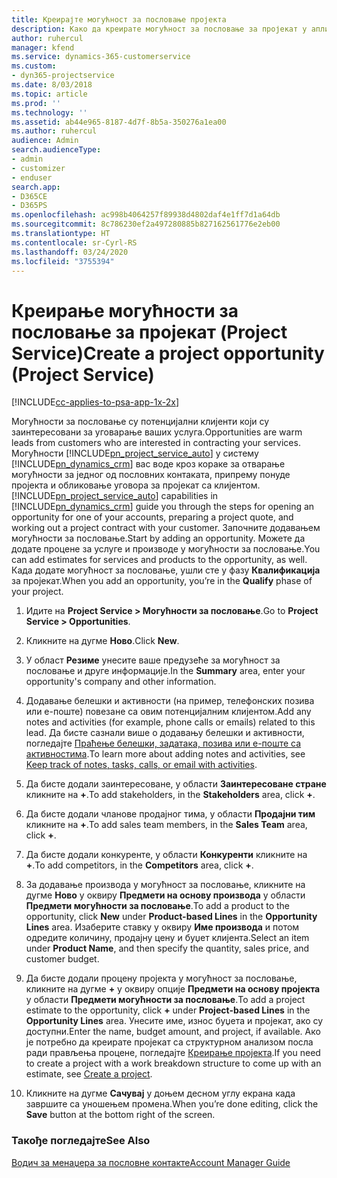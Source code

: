 ```yaml
---
title: Креирајте могућност за пословање пројекта
description: Како да креирате могућност за пословање за пројекат у апликацији Project Service
author: ruhercul
manager: kfend
ms.service: dynamics-365-customerservice
ms.custom:
- dyn365-projectservice
ms.date: 8/03/2018
ms.topic: article
ms.prod: ''
ms.technology: ''
ms.assetid: ab44e965-8187-4d7f-8b5a-350276a1ea00
ms.author: ruhercul
audience: Admin
search.audienceType:
- admin
- customizer
- enduser
search.app:
- D365CE
- D365PS
ms.openlocfilehash: ac998b4064257f89938d4802daf4e1ff7d1a64db
ms.sourcegitcommit: 8c786230ef2a497280885b827162561776e2eb00
ms.translationtype: HT
ms.contentlocale: sr-Cyrl-RS
ms.lasthandoff: 03/24/2020
ms.locfileid: "3755394"
---
```

# <a name="create-a-project-opportunity-project-service"></a><span data-ttu-id="56097-103">Креирање могућности за пословање за пројекат (Project Service)</span><span class="sxs-lookup"><span data-stu-id="56097-103">Create a project opportunity (Project Service)</span></span>

[!INCLUDE[cc-applies-to-psa-app-1x-2x](../includes/cc-applies-to-psa-app-1x-2x.md)]

<span data-ttu-id="56097-104">Могућности за пословање су потенцијални клијенти који су заинтересовани за уговарање ваших услуга.</span><span class="sxs-lookup"><span data-stu-id="56097-104">Opportunities are warm leads from customers who are interested in contracting your services.</span></span> <span data-ttu-id="56097-105">Могућности [!INCLUDE[pn_project_service_auto](../includes/pn-project-service-auto.md)] у систему [!INCLUDE[pn_dynamics_crm](../includes/pn-dynamics-crm.md)] вас воде кроз кораке за отварање могућности за једног од пословних контаката, припрему понуде пројекта и обликовање уговора за пројекат са клијентом.</span><span class="sxs-lookup"><span data-stu-id="56097-105">[!INCLUDE[pn_project_service_auto](../includes/pn-project-service-auto.md)] capabilities in [!INCLUDE[pn_dynamics_crm](../includes/pn-dynamics-crm.md)] guide you through the steps for opening an opportunity for one of your accounts, preparing a project quote, and working out a project contract with your customer.</span></span> <span data-ttu-id="56097-106">Започните додавањем могућности за пословање.</span><span class="sxs-lookup"><span data-stu-id="56097-106">Start by adding an opportunity.</span></span> <span data-ttu-id="56097-107">Можете да додате процене за услуге и производе у могућности за пословање.</span><span class="sxs-lookup"><span data-stu-id="56097-107">You can add estimates for services and products to the opportunity, as well.</span></span> <span data-ttu-id="56097-108">Када додате могућност за пословање, ушли сте у фазу **Квалификација** за пројекат.</span><span class="sxs-lookup"><span data-stu-id="56097-108">When you add an opportunity, you’re in the **Qualify** phase of your project.</span></span>  
  
1.  <span data-ttu-id="56097-109">Идите на **Project Service > Могућности за пословање**.</span><span class="sxs-lookup"><span data-stu-id="56097-109">Go to **Project Service > Opportunities**.</span></span>  
  
2.  <span data-ttu-id="56097-110">Кликните на дугме **Ново**.</span><span class="sxs-lookup"><span data-stu-id="56097-110">Click **New**.</span></span>  
  
3.  <span data-ttu-id="56097-111">У област **Резиме** унесите ваше предузеће за могућност за пословање и друге информације.</span><span class="sxs-lookup"><span data-stu-id="56097-111">In the **Summary** area, enter your opportunity's company and other information.</span></span>  
  
4.  <span data-ttu-id="56097-112">Додавање белешки и активности (на пример, телефонских позива или е-поште) повезане са овим потенцијалним клијентом.</span><span class="sxs-lookup"><span data-stu-id="56097-112">Add any notes and activities (for example, phone calls or emails) related to this lead.</span></span> <span data-ttu-id="56097-113">Да бисте сазнали више о додавању белешки и активности, погледајте [Праћење белешки, задатака, позива или е-поште са активностима](../basics/work-with-activities.md).</span><span class="sxs-lookup"><span data-stu-id="56097-113">To learn more about adding notes and activities, see [Keep track of notes, tasks, calls, or email with activities](../basics/work-with-activities.md).</span></span>  
  
5.  <span data-ttu-id="56097-114">Да бисте додали заинтересоване, у области **Заинтересоване стране** кликните на **+**.</span><span class="sxs-lookup"><span data-stu-id="56097-114">To add stakeholders, in the **Stakeholders** area, click **+**.</span></span>  
  
6.  <span data-ttu-id="56097-115">Да бисте додали чланове продајног тима, у области **Продајни тим** кликните на **+**.</span><span class="sxs-lookup"><span data-stu-id="56097-115">To add sales team members, in the **Sales Team** area, click **+**.</span></span>  
  
7.  <span data-ttu-id="56097-116">Да бисте додали конкуренте, у области **Конкуренти** кликните на **+**.</span><span class="sxs-lookup"><span data-stu-id="56097-116">To add competitors, in the **Competitors** area, click **+**.</span></span>  
  
8.  <span data-ttu-id="56097-117">За додавање производа у могућност за пословање, кликните на дугме **Ново** у оквиру **Предмети на основу производа** у области **Предмети могућности за пословање**.</span><span class="sxs-lookup"><span data-stu-id="56097-117">To add a product to the opportunity, click **New** under **Product-based Lines** in the **Opportunity Lines** area.</span></span> <span data-ttu-id="56097-118">Изаберите ставку у оквиру **Име производа** и потом одредите количину, продајну цену и буџет клијента.</span><span class="sxs-lookup"><span data-stu-id="56097-118">Select an item under **Product Name**, and then specify the quantity, sales price, and customer budget.</span></span>  
  
9. <span data-ttu-id="56097-119">Да бисте додали процену пројекта у могућност за пословање, кликните на дугме **+** у оквиру опције **Предмети на основу пројекта** у области **Предмети могућности за пословање**.</span><span class="sxs-lookup"><span data-stu-id="56097-119">To add a project estimate to the opportunity, click **+** under **Project-based Lines** in the **Opportunity Lines** area.</span></span> <span data-ttu-id="56097-120">Унесите име, износ буџета и пројекат, ако су доступни.</span><span class="sxs-lookup"><span data-stu-id="56097-120">Enter the name, budget amount, and project, if available.</span></span> <span data-ttu-id="56097-121">Ако је потребно да креирате пројекат са структурном анализом посла ради прављења процене, погледајте [Креирање пројекта](../project-service/create-project.md).</span><span class="sxs-lookup"><span data-stu-id="56097-121">If you need to create a project with a work breakdown structure to come up with an estimate, see [Create a project](../project-service/create-project.md).</span></span>  
  
10. <span data-ttu-id="56097-122">Кликните на дугме **Сачувај** у доњем десном углу екрана када завршите са уношењем промена.</span><span class="sxs-lookup"><span data-stu-id="56097-122">When you’re done editing, click the **Save** button at the bottom right of the screen.</span></span>  
  
### <a name="see-also"></a><span data-ttu-id="56097-123">Такође погледајте</span><span class="sxs-lookup"><span data-stu-id="56097-123">See Also</span></span>  
 [<span data-ttu-id="56097-124">Водич за менаџера за пословне контакте</span><span class="sxs-lookup"><span data-stu-id="56097-124">Account Manager Guide</span></span>](../project-service/account-manager-guide.md)
